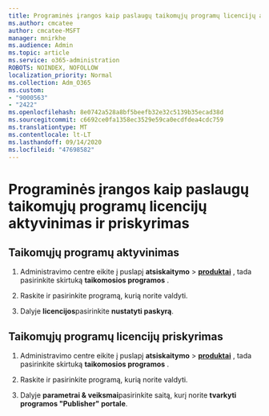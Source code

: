 ```yaml
---
title: Programinės įrangos kaip paslaugų taikomųjų programų licencijų aktyvinimas ir priskyrimas
ms.author: cmcatee
author: cmcatee-MSFT
manager: mnirkhe
ms.audience: Admin
ms.topic: article
ms.service: o365-administration
ROBOTS: NOINDEX, NOFOLLOW
localization_priority: Normal
ms.collection: Adm_O365
ms.custom:
- "9000563"
- "2422"
ms.openlocfilehash: 8e0742a528a8bf5beefb32e32c5139b35ecad38d
ms.sourcegitcommit: c6692ce0fa1358ec3529e59ca0ecdfdea4cdc759
ms.translationtype: MT
ms.contentlocale: lt-LT
ms.lasthandoff: 09/14/2020
ms.locfileid: "47698582"
---
```

# <a name="activate-and-assign-software-as-a-service-app-licenses"></a>Programinės įrangos kaip paslaugų taikomųjų programų licencijų aktyvinimas ir priskyrimas 

## <a name="to-activate-apps"></a>Taikomųjų programų aktyvinimas

1. Administravimo centre eikite į puslapį **atsiskaitymo**  >  **[produktai](https://go.microsoft.com/fwlink/p/?linkid=842054)** , tada pasirinkite skirtuką **taikomosios programos** .

2. Raskite ir pasirinkite programą, kurią norite valdyti.

3. Dalyje **licencijos**pasirinkite **nustatyti paskyrą**.  

## <a name="to-assign-app-licenses"></a>Taikomųjų programų licencijų priskyrimas

1. Administravimo centre eikite į puslapį **atsiskaitymo**  >  **[produktai](https://go.microsoft.com/fwlink/p/?linkid=842054)** , tada pasirinkite skirtuką **taikomosios programos** .

2. Raskite ir pasirinkite programą, kurią norite valdyti.  

3. Dalyje **parametrai & veiksmai**pasirinkite saitą, kurį norite **tvarkyti programos "Publisher" portale**.